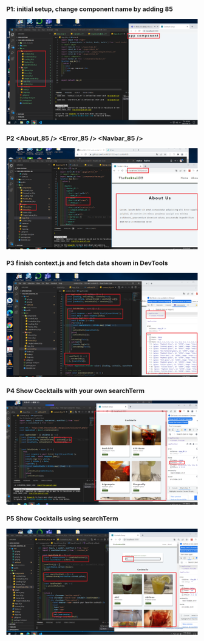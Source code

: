### P1: initial setup, change component name by adding 85

![](p1.png)

### P2 <About_85 /> <Error_85 /> <Navbar_85 />

![](p2.png)

### P3 finish context.js and fetch data shown in DevTools

![](p3.png)

### P4 Show Cocktails with your own searchTerm

![](p4.png)

### P5 Show Cocktails using searchTerm

![](p5.png)
